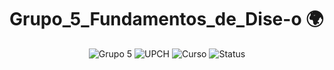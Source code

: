 # Grupo_5_Fundamentos_de_Dise-o 🌍
<div align="center">
  <img src="https://img.shields.io/badge/Grupo-7-red" alt="Grupo 5">
  <img src="https://img.shields.io/badge/Universidad-UPCH-blue" alt="UPCH">
  <img src="https://img.shields.io/badge/Curso-Fundamentos_de_Diseño-white" alt="Curso">
  <img src="https://img.shields.io/badge/Status-En_Desarrollo-orange" alt="Status">
</div>
